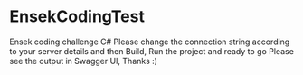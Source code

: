 # EnsekCodingTest
Ensek coding challenge C#
Please change the connection string according to your server details and then Build, Run the project and ready to go
Please see the output in Swagger UI, 
Thanks :)
